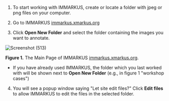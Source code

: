 1. To start working with IMMARKUS, create or locate a folder with jpeg or png files on your computer. 

2. Go to IMMARKUS [immarkus.xmarkus.org](https://immarkus.xmarkus.org/)

3. Click **Open New Folder** and select the folder containing the images you want to annotate.  
 
![Screenshot (513)](https://github.com/rsimon/immarkus/assets/128056738/671704b5-c054-4d80-b2ae-186ca3e02ba1)


**Figure 1.** The Main Page of IMMARKUS [immarkus.xmarkus.org](https://immarkus.xmarkus.org/).

* If you have already used IMMARKUS, the folder which you last worked with will be shown next to **Open New Folder** (e.g., in figure 1 "workshop cases") 

4. You will see a popup window saying "Let site edit files?" Click **Edit files** to allow IMMARKUS to edit the files in the selected folder. 